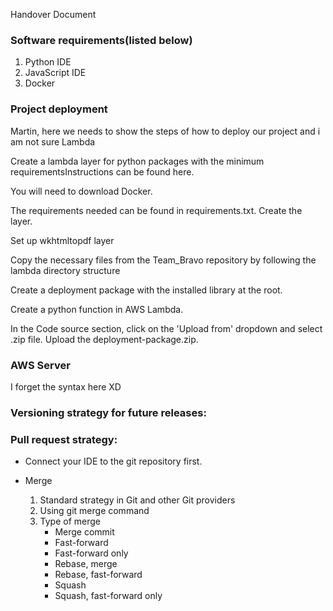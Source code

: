Handover Document

### Software requirements(listed below)
1. Python IDE
2. JavaScript IDE
3. Docker

### Project deployment

Martin, here we needs to show the steps of how to deploy our project and i am not sure Lambda

Create a lambda layer for python packages with the minimum requirementsInstructions can be found here. 

You will need to download Docker.

The requirements needed can be found in requirements.txt. Create the layer.

Set up wkhtmltopdf layer

Copy the necessary files from the Team_Bravo repository by following the lambda directory structure

Create a deployment package with the installed library at the root.

Create a python function in AWS Lambda.

In the Code source section, click on the 'Upload from' dropdown and select .zip file. Upload the deployment-package.zip.

### AWS Server

I forget the syntax here XD



### Versioning strategy for future releases: 


### Pull request strategy: 
- Connect your IDE to the git repository first.

- Merge
	1. Standard strategy in Git and other Git providers
	2. Using git merge command
	3. Type of merge
		- Merge commit
		- Fast-forward
		- Fast-forward only
		- Rebase, merge
		- Rebase, fast-forward
		- Squash
		- Squash, fast-forward only

